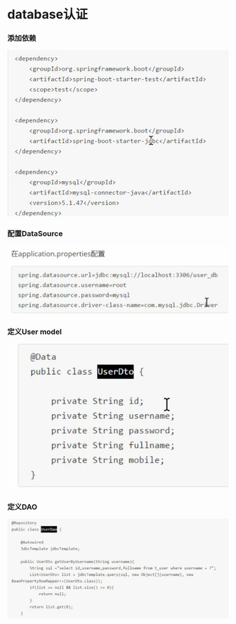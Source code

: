 # database认证

### 添加依赖

![](../.gitbook/assets/image%20%28288%29.png)

### 配置DataSource

![](../.gitbook/assets/image%20%28278%29.png)

### 定义User model

![](../.gitbook/assets/image%20%28290%29.png)

### 定义DAO

![](../.gitbook/assets/image%20%28291%29.png)

